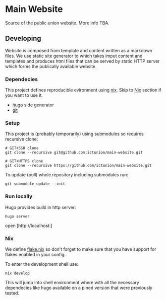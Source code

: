 # Main Website

Source of the public union website. More info TBA.

## Developing

Website is composed from template and content written as a markdown files.
We use static site generator to which takes imput content and templates
and produces html files that can be served by static HTTP server which forms
the publically available website.

### Dependecies

This project defines  reproducible evironment using [nix](https://nixos.org/).
Skip to [Nix](#nix) section if you want to use it.

- [hugo](https://gohugo.io/) side generator
- [git](https://git-scm.com/)

### Setup

This project is (probably temporarily) using submodules so requires recursive clone:

```
# GIT+SSH clone
git clone --recursive git@github.com:ictunion/main-website.git

# GIT+HTTPS clone
git clone --recursive https://github.com/ictunion/main-website.git
```

To update (pull) whole repository including submodules run:

```
git submodule update --init
```


### Run locally

Hugo provides build in http server:

```
hugo server
```

open [http://localhost:]

### Nix

We define [flake.nix](https://nixos.wiki/wiki/Flakes) so don't forget to make sure that you have support for flakes enabled in your config.

To enter the development shell use:

```
nix develop
```

This will jump into shell environment where with all the necessary dependecies like hugo available
on a pined version that were previously tested.
